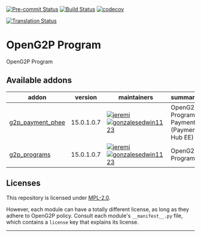 
<!-- /!\ Non OCA Context : Set here the badge of your runbot / runboat instance. -->
[![Pre-commit Status](https://github.com/openg2p/openg2p-program/actions/workflows/pre-commit.yml/badge.svg?branch=15.0)](https://github.com/openg2p/openg2p-program/actions/workflows/pre-commit.yml?query=branch%3A15.0)
[![Build Status](https://github.com/openg2p/openg2p-program/actions/workflows/test.yml/badge.svg?branch=15.0)](https://github.com/openg2p/openg2p-program/actions/workflows/test.yml?query=branch%3A15.0)
[![codecov](https://codecov.io/gh/openg2p/openg2p-program/branch/15.0/graph/badge.svg)](https://codecov.io/gh/openg2p/openg2p-program)
<!-- /!\ Non OCA Context : Set here the badge of your translation instance. -->
[![Translation Status](https://translate.openspp.org/widgets/openg2p/-/svg-badge.svg)](https://translate.openspp.org/engage/openg2p/?utm_source=widget)

<!-- /!\ do not modify above this line -->

# OpenG2P Program

OpenG2P Program

<!-- /!\ do not modify below this line -->

<!-- prettier-ignore-start -->

[//]: # (addons)

Available addons
----------------
addon | version | maintainers | summary
--- | --- | --- | ---
[g2p_payment_phee](g2p_payment_phee/) | 15.0.1.0.7 | [![jeremi](https://github.com/jeremi.png?size=30px)](https://github.com/jeremi) [![gonzalesedwin1123](https://github.com/gonzalesedwin1123.png?size=30px)](https://github.com/gonzalesedwin1123) | OpenG2P Program Payment (Payment Hub EE)
[g2p_programs](g2p_programs/) | 15.0.1.0.7 | [![jeremi](https://github.com/jeremi.png?size=30px)](https://github.com/jeremi) [![gonzalesedwin1123](https://github.com/gonzalesedwin1123.png?size=30px)](https://github.com/gonzalesedwin1123) | OpenG2P Programs

[//]: # (end addons)

<!-- prettier-ignore-end -->

## Licenses

This repository is licensed under [MPL-2.0](LICENSE).

However, each module can have a totally different license, as long as they adhere to OpenG2P
policy. Consult each module's `__manifest__.py` file, which contains a `license` key
that explains its license.

----
<!-- /!\ Non OCA Context : Set here the full description of your organization. -->
